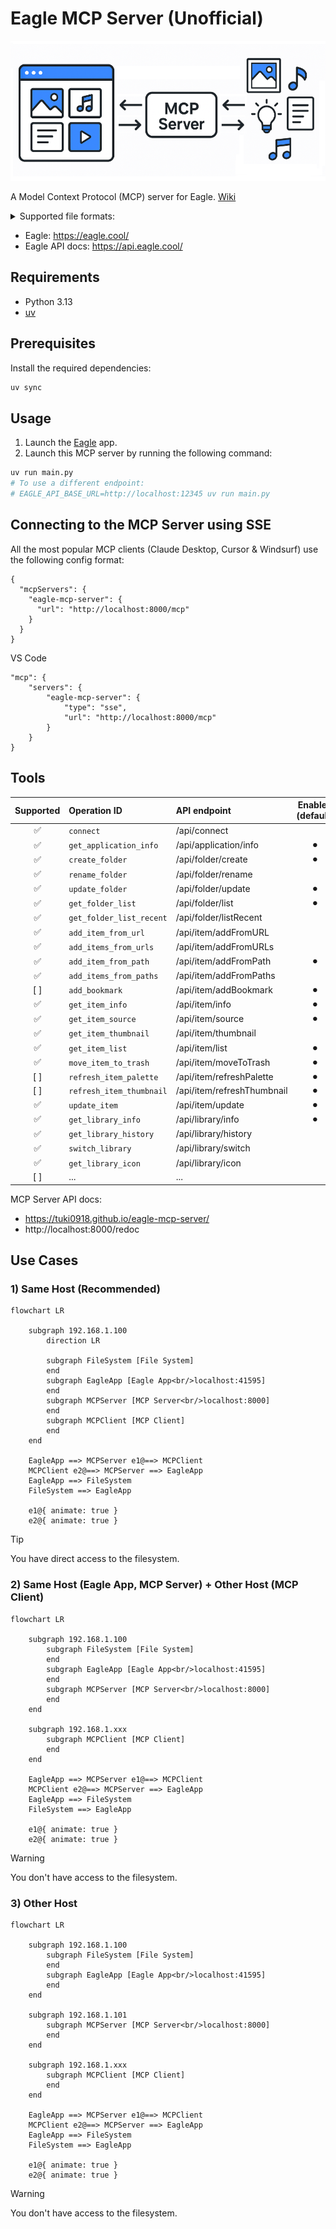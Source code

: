 # Eagle MCP Server (Unofficial)

![](.github/docs/cover.png)

A Model Context Protocol (MCP) server for Eagle. [Wiki](https://github.com/tuki0918/eagle-mcp-server/wiki)

<details>

<summary>Supported file formats:</summary>

- `JPG` / `JPEG`
- `PNG`
- `PDF`
- `SVG`
- `MP4`
- `MP3`
- `FBX`
- `OBJ`
- `EPS`
- `TIF` / `TIFF`
- `WebP`
- `BMP`
- `ICO`
- `RAW`
- etc

</details>

- Eagle: https://eagle.cool/<br />
- Eagle API docs: https://api.eagle.cool/<br />

## Requirements

- Python 3.13
- [uv](https://docs.astral.sh/uv/)

## Prerequisites

Install the required dependencies:

```bash
uv sync
```

## Usage

1. Launch the [Eagle](https://eagle.cool/) app.
2. Launch this MCP server by running the following command:

```bash
uv run main.py
# To use a different endpoint:
# EAGLE_API_BASE_URL=http://localhost:12345 uv run main.py
```


## Connecting to the MCP Server using SSE

All the most popular MCP clients (Claude Desktop, Cursor & Windsurf) use the following config format:

```
{
  "mcpServers": {
    "eagle-mcp-server": {
      "url": "http://localhost:8000/mcp"
    }
  }
}
```

VS Code

```
"mcp": {
    "servers": {
        "eagle-mcp-server": {
            "type": "sse",
            "url": "http://localhost:8000/mcp"
        }
    }
}
```

## Tools

| Supported | Operation ID             | API endpoint               | Enabled (default) | Category    |
|:----:|:-------------------------|:---------------------------|:----:|:------------|
| ✅ | `connect`                | /api/connect               |  | MCP         |
| ✅ | `get_application_info`   | /api/application/info      | ⚫︎ | Application |
| ✅ | `create_folder`          | /api/folder/create         | ⚫︎ | Folder      |
| ✅ | `rename_folder`          | /api/folder/rename         |  | Folder      |
| ✅ | `update_folder`          | /api/folder/update         | ⚫︎ | Folder      |
| ✅ | `get_folder_list`        | /api/folder/list           | ⚫︎ | Folder      |
| ✅ | `get_folder_list_recent` | /api/folder/listRecent     |  | Folder      |
| ✅ | `add_item_from_url`      | /api/item/addFromURL       |  | Item        |
| ✅ | `add_items_from_urls`    | /api/item/addFromURLs      |  | Item        |
| ✅ | `add_item_from_path`     | /api/item/addFromPath      | ⚫︎ | Item        |
| ✅ | `add_items_from_paths`   | /api/item/addFromPaths     |  | Item        |
| [ ] | `add_bookmark`           | /api/item/addBookmark      | ⚫︎ | Item        |
| ✅ | `get_item_info`          | /api/item/info             | ⚫︎ | Item        |
| ✅ | `get_item_source`        | /api/item/source           | ⚫︎ | Item        |
| ✅ | `get_item_thumbnail`     | /api/item/thumbnail        |  | Item        |
| ✅ | `get_item_list`          | /api/item/list             | ⚫︎ | Item        |
| ✅ | `move_item_to_trash`     | /api/item/moveToTrash      | ⚫︎ | Item        |
| [ ] | `refresh_item_palette`   | /api/item/refreshPalette   | ⚫︎ | Item        |
| [ ] | `refresh_item_thumbnail` | /api/item/refreshThumbnail | ⚫︎ | Item        |
| ✅ | `update_item`            | /api/item/update           | ⚫︎ | Item        |
| ✅ | `get_library_info`       | /api/library/info          | ⚫︎ | Library     |
| ✅ | `get_library_history`    | /api/library/history       |  | Library     |
| ✅ | `switch_library`         | /api/library/switch        |  | Library     |
| ✅ | `get_library_icon`       | /api/library/icon          |  | Library     |
| [ ] | ...                      | ...                        |  | ...         |

MCP Server API docs: 
- https://tuki0918.github.io/eagle-mcp-server/
- http://localhost:8000/redoc

## Use Cases

### 1) Same Host (Recommended)

```mermaid
flowchart LR

    subgraph 192.168.1.100
        direction LR
        
        subgraph FileSystem [File System]
        end
        subgraph EagleApp [Eagle App<br/>localhost:41595]
        end
        subgraph MCPServer [MCP Server<br/>localhost:8000]
        end
        subgraph MCPClient [MCP Client]
        end
    end

    EagleApp ==> MCPServer e1@==> MCPClient
    MCPClient e2@==> MCPServer ==> EagleApp
    EagleApp ==> FileSystem
    FileSystem ==> EagleApp

    e1@{ animate: true }
    e2@{ animate: true }
```

> [!TIP]
> You have direct access to the filesystem.

### 2) Same Host (Eagle App, MCP Server) + Other Host (MCP Client)

```mermaid
flowchart LR
  
    subgraph 192.168.1.100
        subgraph FileSystem [File System]
        end
        subgraph EagleApp [Eagle App<br/>localhost:41595]
        end
        subgraph MCPServer [MCP Server<br/>localhost:8000]
        end
    end

    subgraph 192.168.1.xxx
        subgraph MCPClient [MCP Client]
        end
    end

    EagleApp ==> MCPServer e1@==> MCPClient
    MCPClient e2@==> MCPServer ==> EagleApp
    EagleApp ==> FileSystem
    FileSystem ==> EagleApp

    e1@{ animate: true }
    e2@{ animate: true }
```

> [!WARNING]
> You don't have access to the filesystem.

### 3) Other Host

```mermaid
flowchart LR

    subgraph 192.168.1.100
        subgraph FileSystem [File System]
        end
        subgraph EagleApp [Eagle App<br/>localhost:41595]
        end
    end

    subgraph 192.168.1.101
        subgraph MCPServer [MCP Server<br/>localhost:8000]
        end
    end

    subgraph 192.168.1.xxx
        subgraph MCPClient [MCP Client]
        end
    end

    EagleApp ==> MCPServer e1@==> MCPClient
    MCPClient e2@==> MCPServer ==> EagleApp
    EagleApp ==> FileSystem
    FileSystem ==> EagleApp

    e1@{ animate: true }
    e2@{ animate: true }
```

> [!WARNING]
> You don't have access to the filesystem.
